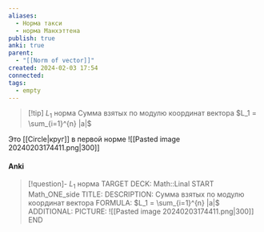 ```yaml
---
aliases:
  - Норма такси
  - норма Манхэттена
publish: true
anki: true
parent:
  - "[[Norm of vector]]"
created: 2024-02-03 17:54
connected: 
tags:
  - empty
---
```


> [!tip] $L_1$ норма
Сумма взятых по модулю координат вектора
$L_1 = \sum_{i=1}^{n} |a|$


Это [[Circle|круг]]  в первой норме
![[Pasted image 20240203174411.png|300]]  
#### Anki
> [!question]- $L_1$ норма
TARGET DECK: Math::Linal
START
Math_ONE_side
TITLE: 
DESCRIPTION: Сумма взятых по модулю координат вектора
FORMULA: $L_1 = \sum_{i=1}^{n} |a|$
ADDITIONAL:
PICTURE: ![[Pasted image 20240203174411.png|300]]  
END 